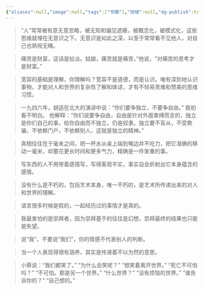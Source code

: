 ```yaml
---
{"aliases":null,"image":null,"tags":["书摘"],"领域":null,"dg-publish":true,"permalink":"/读书笔记/《看见》/","dgPassFrontmatter":true}
---
```



> “人”常常被有意无意忽略，被无知和偏见遮蔽，被概念化，被模式化，这些思维就埋在无意识之下。无意识是如此之深，以至于常常看不见他人，对自己也熟视无睹。

> 痛苦是财富，这话是扯淡。姑娘，痛苦就是痛苦，”他说，“对痛苦的思考才是财富。”


> 宽容的基础是理解，你理解吗？宽容不是道德，而是认识。唯有深刻地认识事物，才能对人和世界的复杂性了解和体谅，才有不轻易责难和赞美的思维习惯。


> 一九四六年，胡适在北大的演讲中说：“你们要争独立，不要争自由。”
> 我初看不明白。
> 他解释：“你们说要争自由，自由是针对外面束缚而言的，独立是你们自己的事，给你自由而不独立，仍是奴隶。独立要不盲从，不受欺骗，不依赖门户，不依赖别人，这就是独立的精神。”


> 真相往往在于毫末之间，把一杯水从桌上端到嘴边并不吃力，把它准确的移动一毫米，却要花更长时间和更多气力，精确是一件笨重的事。


> 写东西的人不用带着感情写，写得客观平实，事实自会折射出它本身蕴含的感情。


> 没有什么是不朽的，包括艺术本身。唯一不朽的，是艺术所传递出来的对人和世界的理解。


> 语言很多时候是假的，一起经历过的事情才是真的。


> 我最害怕的是崇拜者，因为崇拜基于的往往是幻想，崇拜最终的结果也只能是失望。


> 说“我”，不要说“我们”，你的情感不代表别人的判断。


> 当一个人表现得很有涵养，其实是传递着不以为然的意思。


> 小蔡说：“我们都笑了。”
> “为什么会笑呢？”
> “想笑着离开世界。”
> “死亡不可怕吗？”
> “不可怕。那是另一个世界。”
> “什么世界？”
> “没有烦恼的世界。”
> “谁告诉你的？”
> “自己想的。”